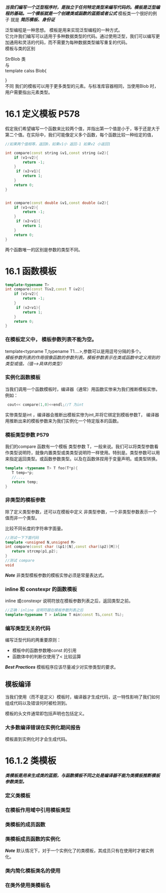 
***当我们编写一个泛型程序时，是独立于任何特定类型来编写代码的。模板是泛型编程的基础。一个模板就是一个创建类或函数的蓝图或者公式***
模板类一个很好的例子 就是 ***简历模板、身份证***

泛型编程是一种思想。 模板是用来实现泛型编程的一种方式。  
它允许我们编写可以适用于多种数据类型的代码。通过使用泛型，我们可以编写更加通用和灵活的代码，而不需要为每种数据类型编写重复的代码。     
模板与类的区别

StrBlob 类  
与   
template<T> calss Blob{    
    
}    
不同 我们的模板可以用于更多类型的元素。与标准库容器相同，当使用Blob 时，用户需要指出元素类型。

# 16.1 定义模板 P578
假定我们希望编写一个函数来比较两个值，并指出第一个值是小于，等于还是大于第二个值。在实际中，我们可能像定义多个函数，每个函数比较一种给定的值，
```cpp
//如果两个值相等，返回0，如果v1小 返回-1 如果v2 小返回1

int compare(const string &v1,const string &v2){
    if (v1<v2){
        return -1;
    }
     if (v2<v1){
        return 1;
    }
    return 0;
}


int compare(const double &v1,const double &v2){
    if (v1<v2){
        return -1;
    }
     if (v2<v1){
        return 1;
    }
    return 0;
}

```
两个函数唯一的区别是参数的类型不同。

# 16.1 函数模板
```cpp
template<typename T> 
int compare(const T&v2,const T &v2){
    if (v1<v2){
        return -1;
    }
     if (v2<v1){
        return 1;
    }
    return 0;
}


```

### 在模板定义中， 模板参数列表不能为空。
template<typname T,typename T1....>,参数可以是用逗号分隔的多个。  
*模板参数列表的作用很像函数的参数列表。模板参数表示在类或函数中定义用到的类型或值。（值-->具体的类型）*

### 实例化函数模板
当我们调用一个函数模板时，编译器（通常）用函数实惨来为我们推断模板实惨。  
例如：  
```cpp 
 cout<< compare(1,0)<<endl;//T 为int 

 ``` 

 实惨类型是int ，编译器会推断出模板实惨为int,并将它绑定到模板参数T，
 编译器用推断出来的模板参数来为我们实例化一个特定版本的函数。

 ### 模板类型参数 P579
 我们的compare 函数有一个模板 类型参数 T，一般来说。我们可以将类型参数看作类型说明符，就像内置类型或类类型说明符一样使用。特别是。类型参数可以用来指定返回类型。或函数参数类型。以及在函数体捏用于变量声明。或类型转换。
 ```cpp
template <typename T> T foo(T*p){
    T temp=*p;
    //....
    return temp;
}
 ```

 ### 非类型的模板参数
 除了定义类型参数，还可以在模板中定义 非类型参数，一个非类型参数表示一个值而非一个类型。

 比较不同长度的字符串字面量。

 ```cpp
//测试一下下面代码  
template <unsigned N,unsigned M>
int compare(const char (&p1)[N],const char(&p2)[M]){
    return strcmp(p1,p2);
}
//测试 compare 
void 
 ```
 ***Note***
 非类型模板参数的模板实惨必须是常量表达式。

 ### inline 和 constexpr 的函数模板

 inline 或constexpr 说明符放在模板参数列表之后，返回类型之前。

```cpp
//正确：inline 说明符跟在模板参数列表之后
template<typename T > inline T min(const T&,const T&);
```

### 编写类型无关的代码
编写泛型代码的两重要原则：
- 模板中的函数参数睡const 的引用
- 函数体中的判断仅使用了<  比较运算

***Best Practices***
模板程序应该尽量减少对实惨类型的要求。

## 模板编译
当我们使用（而不是定义）模板时，编译器才生成代码，这一特性影响了我们如何组成代码以及错误何时被检测到。

模板的头文件通常即包括声明也包括定义。

### 大多数编译错误在实例化期间报告
模板直到实例化时才会生成代码。

# 16.1.2 类模板
***类模板是用来生成类的蓝图，与函数模板不同之处是编译器不能为类模板推断模板参数类型。***

### 定义类模板

### 在模板作用域中引用模板类型
### 类模板的成员函数
### 类模板成员函数的实例化

***Note***
 默认情况下，对于一个实例化了的类模板，其成员只有在使用时才被实例化。


 ### 类内简化模板类名的使用
 ### 在类外使用类模板名






